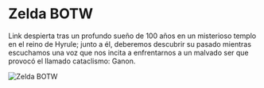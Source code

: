 # Zelda BOTW

Link despierta tras un profundo sueño de 100 años en un misterioso templo en el reino de Hyrule; junto a él, deberemos descubrir su pasado mientras escuchamos una voz que nos incita a enfrentarnos a un malvado ser que provocó el llamado cataclismo: Ganon.

![Zelda BOTW](https://cl.buscafs.com/www.levelup.com/public/uploads/images/440043_256x414.jpg)